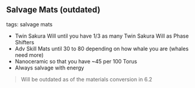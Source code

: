 ## Salvage Mats (outdated)
tags: salvage mats

- Twin Sakura Will until you have 1/3 as many Twin Sakura Will as Phase Shifters
- Adv Skill Mats until 30 to 80 depending on how whale you are (whales need more)
- Nanoceramic so that you have ~45 per 100 Torus
- Always salvage with energy

> Will be outdated as of the materials conversion in 6.2